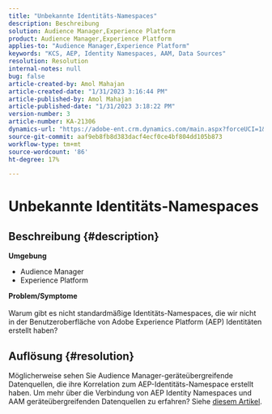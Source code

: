 ```yaml
---
title: "Unbekannte Identitäts-Namespaces"
description: Beschreibung
solution: Audience Manager,Experience Platform
product: Audience Manager,Experience Platform
applies-to: "Audience Manager,Experience Platform"
keywords: "KCS, AEP, Identity Namespaces, AAM, Data Sources"
resolution: Resolution
internal-notes: null
bug: false
article-created-by: Amol Mahajan
article-created-date: "1/31/2023 3:16:44 PM"
article-published-by: Amol Mahajan
article-published-date: "1/31/2023 3:18:22 PM"
version-number: 3
article-number: KA-21306
dynamics-url: "https://adobe-ent.crm.dynamics.com/main.aspx?forceUCI=1&pagetype=entityrecord&etn=knowledgearticle&id=9eafa944-7aa1-ed11-aad1-6045bd0067ea"
source-git-commit: aaf9eb8fb8d383dacf4ecf0ce4bf804dd105b873
workflow-type: tm+mt
source-wordcount: '86'
ht-degree: 17%

---
```


# Unbekannte Identitäts-Namespaces

## Beschreibung {#description}

<b>Umgebung</b>
- Audience Manager
- Experience Platform




<b>Problem/Symptome</b>
<br><br>Warum gibt es nicht standardmäßige Identitäts-Namespaces, die wir nicht in der Benutzeroberfläche von Adobe Experience Platform (AEP) Identitäten erstellt haben?<br>

## Auflösung {#resolution}


Möglicherweise sehen Sie Audience Manager-geräteübergreifende Datenquellen, die ihre Korrelation zum AEP-Identitäts-Namespace erstellt haben. Um mehr über die Verbindung von AEP Identity Namespaces und AAM geräteübergreifenden Datenquellen zu erfahren? Siehe [diesem Artikel](https://experienceleague.adobe.com/docs/experience-cloud-kcs/kbarticles/KA-21305.html?lang=de).
